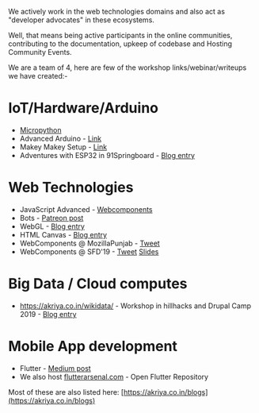
We actively work in the web technologies domains and also act as "developer advocates" in these ecosystems. 

Well, that means being active participants in the online communities, contributing to the documentation, upkeep of codebase and Hosting Community Events.

We are a team of 4, here are few of the workshop links/webinar/writeups we have created:- 
# IoT/Hardware/Arduino
* [Micropython](https://www.slideshare.net/karx01/micro-python-pycon-india-2018-proposal-kartik-arora)
* Advanced Arduino - [Link](https://goo.gl/24u5He)
* Makey Makey Setup - [Link](https://osem.hillhacks.in/conferences/hillhacks-2019/program/proposals/291)
* Adventures with ESP32 in 91Springboard - [Blog entry](https://akriya.co.in/coke-voting-machine/)

# Web Technologies
* JavaScript Advanced - [Webcomponents](https://osem.hillhacks.in/conferences/hillhacks-2019/program/proposals/288)
* Bots - [Patreon post](https://www.patreon.com/posts/discord-bot-feed-28033124)
* WebGL - [Blog entry](https://akriya.co.in/html-webgl/)
* HTML Canvas - [Blog entry](https://akriya.co.in/html-canvas/)
* WebComponents @ MozillaPunjab - [Tweet](https://twitter.com/MozPunjab/status/1107232662790569985)
* WebComponents @ SFD'19 - [Tweet](https://twitter.com/sfdpu/status/1176437856505495552) [Slides](https://slides.com/kaaro/web-componentss/)

# Big Data / Cloud computes
* https://akriya.co.in/wikidata/ - Workshop in hillhacks and Drupal Camp 2019 - [Blog entry](https://akriya.co.in/wikidata/)

# Mobile App development
* Flutter - [Medium post](https://medium.com/flutterarsenal/build-a-nested-tabbar-in-flutter-7e0cae5cfc7)
* We also host [flutterarsenal.com](https://flutterarsenal.com) - Open Flutter Repository


Most of these are also listed here: [https://akriya.co.in/blogs](https://akriya.co.in/blogs)
